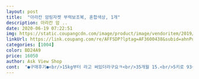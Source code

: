 ```yaml
---
layout: post 
title:  "아라칸 암링자켓 부력보조복, 혼합색상, 1개" 
description: 아라칸 암 ..
date: 2020-06-19 07:22:51 
img: https://static.coupangcdn.com/image/product/image/vendoritem/2019/01/31/3153957308/e290400f-0be4-4aec-ab2e-96270b4939d6.jpg 
linkUrl: https://link.coupang.com/re/AFFSDP?lptag=AF3600438&subid=ahnPublicAsk&pageKey=22951366&itemId=89157368&vendorItemId=3153957308&traceid=V0-113-2c1dc74dca54dc71 
categories: [1004] 
color: BD24A9 
price: 16050 
author: Ask View Shop 
cont:  "●구매후기●<br/>15kg부터 라고 써있더라구요ㅋ<br/>35개월 15.<br/>5키로 93센티 통통여아도 잘맞고<br/>3세 18개월 10.<br/>2kg 아무래도 크죠ㅋㅋ<br/>56개월 18키로 107센티 마른남아도 잘맞아요.<br/><br/>7세 인데 109cm에 19.<br/>2kg여아 입니다.<br/><br/>계곡으로 놀러가게되어서 샀어요.<br/><br/>그런데 막상 계곡에가니 아기가 무서웠는지 제대로 써보진 못했지만.<br/>.<br/><br/>그런데 진짜 애기가 무서워서 허우적댔는지 자세를 잘못잡았는지<br/>둘다 끈으로 조절하니 흘러내리지도 않고 잘맞아요.<br/><br/>뒤로 누워 수영도하고, 앞으로 누워도 고개만 드니 물에 안빠진다는걸 배워 잘 노네요<br/>뒤로 휙 넘어가더라구요<br/>뜨긴 잘 떠요^^<br/>물놀이가기전에 착용샷 입니다.<br/><br/>수영에 있어서 자신감이 생긴듯해요.<br/><br/>잘 입혀줘야할것 같아요!<br/>조이는 부분이 있어서 딱 맞구요.<br/><br/>후기다운후기는 생각나면할께요ㅋㅋ<br/>후기보니까 뒤로 휙 넘어갔다고한걸 본거같아요!<br/>15kg부터 라고 써있더라구요ㅋ<br/>35개월 15.<br/>5키로 93센티 통통여아도 잘맞고<br/>3세 18개월 10.<br/>2kg 아무래도 크죠ㅋㅋ<br/>56개월 18키로 107센티 마른남아도 잘맞아요.<br/><br/>7세 인데 109cm에 19.<br/>2kg여아 입니다.<br/><br/>계곡으로 놀러가게되어서 샀어요.<br/><br/>그런데 막상 계곡에가니 아기가 무서웠는지 제대로 써보진 못했지만.<br/>.<br/><br/>그런데 진짜 애기가 무서워서 허우적댔는지 자세를 잘못잡았는지<br/>둘다 끈으로 조절하니 흘러내리지도 않고 잘맞아요.<br/><br/>뒤로 누워 수영도하고, 앞으로 누워도 고개만 드니 물에 안빠진다는걸 배워 잘 노네요<br/>뒤로 휙 넘어가더라구요<br/>뜨긴 잘 떠요^^<br/>물놀이가기전에 착용샷 입니다.<br/><br/>수영에 있어서 자신감이 생긴듯해요.<br/><br/>잘 입혀줘야할것 같아요!<br/>조이는 부분이 있어서 딱 맞구요.<br/><br/>후기다운후기는 생각나면할께요ㅋㅋ<br/>후기보니까 뒤로 휙 넘어갔다고한걸 본거같아요!<br/>15kg부터 라고 써있더라구요ㅋ<br/>35개월 15.<br/>5키로 93센티 통통여아도 잘맞고<br/>3세 18개월 10.<br/>2kg 아무래도 크죠ㅋㅋ<br/>56개월 18키로 107센티 마른남아도 잘맞아요.<br/><br/>7세 인데 109cm에 19.<br/>2kg여아 입니다.<br/><br/>계곡으로 놀러가게되어서 샀어요.<br/><br/>그런데 막상 계곡에가니 아기가 무서웠는지 제대로 써보진 못했지만.<br/>.<br/><br/>그런데 진짜 애기가 무서워서 허우적댔는지 자세를 잘못잡았는지<br/>둘다 끈으로 조절하니 흘러내리지도 않고 잘맞아요.<br/><br/>뒤로 누워 수영도하고, 앞으로 누워도 고개만 드니 물에 안빠진다는걸 배워 잘 노네요<br/>뒤로 휙 넘어가더라구요<br/>뜨긴 잘 떠요^^<br/>물놀이가기전에 착용샷 입니다.<br/><br/>수영에 있어서 자신감이 생긴듯해요.<br/><br/>잘 입혀줘야할것 같아요!<br/>조이는 부분이 있어서 딱 맞구요.<br/><br/>후기다운후기는 생각나면할께요ㅋㅋ<br/>후기보니까 뒤로 휙 넘어갔다고한걸 본거같아요!<br/>15kg부터 라고 써있더라구요ㅋ<br/>35개월 15.<br/>5키로 93센티 통통여아도 잘맞고<br/>3세 18개월 10.<br/>2kg 아무래도 크죠ㅋㅋ<br/>56개월 18키로 107센티 마른남아도 잘맞아요.<br/><br/>7세 인데 109cm에 19.<br/>2kg여아 입니다.<br/><br/>계곡으로 놀러가게되어서 샀어요.<br/><br/>그런데 막상 계곡에가니 아기가 무서웠는지 제대로 써보진 못했지만.<br/>.<br/><br/>그런데 진짜 애기가 무서워서 허우적댔는지 자세를 잘못잡았는지<br/>둘다 끈으로 조절하니 흘러내리지도 않고 잘맞아요.<br/><br/>뒤로 누워 수영도하고, 앞으로 누워도 고개만 드니 물에 안빠진다는걸 배워 잘 노네요<br/>뒤로 휙 넘어가더라구요<br/>뜨긴 잘 떠요^^<br/>물놀이가기전에 착용샷 입니다.<br/><br/>수영에 있어서 자신감이 생긴듯해요.<br/><br/>잘 입혀줘야할것 같아요!<br/>조이는 부분이 있어서 딱 맞구요.<br/><br/>후기다운후기는 생각나면할께요ㅋㅋ<br/>후기보니까 뒤로 휙 넘어갔다고한걸 본거같아요!<br/>" 
---
```

